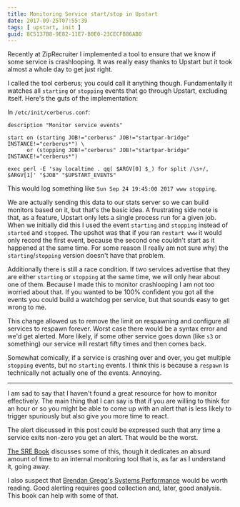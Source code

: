```yaml
---
title: Monitoring Service start/stop in Upstart
date: 2017-09-25T07:55:39
tags: [ upstart, init ]
guid: 8C5137B8-9E82-11E7-B0E0-23CECFB86AB0
---
```

Recently at ZipRecruiter I implemented a tool to ensure that we know if some
service is crashlooping.  It was really easy thanks to Upstart but it took
almost a whole day to get just right.

<!--more-->

I called the tool cerberus; you could call it anything though.  Fundamentally it
watches all `starting` or `stopping` events that go through Upstart, excluding
itself.  Here's the guts of the implementation:

In `/etc/init/cerberus.conf`:

```
description "Monitor service events"

start on (starting JOB!="cerberus" JOB!="startpar-bridge" INSTANCE!="cerberus*") \
      or (stopping JOB!="cerberus" JOB!="startpar-bridge" INSTANCE!="cerberus*")

exec perl -E 'say localtime . qq( $ARGV[0] $_) for split /\s+/, $ARGV[1]' "$JOB" "$UPSTART_EVENTS"
```

This would log something like `Sun Sep 24 19:45:00 2017 www stopping`.

We are actually sending this data to our stats server so we can build monitors
based on it, but that's the basic idea.  A frustrating side note is that, as a
feature, Upstart only lets a single process run for a given job.  When we
initially did this I used the event `starting` and `stopping` instead of
`started` and `stopped`.  The upshot was that if you ran `restart www` it would
only record the first event, because the second one couldn't start as it
happened at the same time.  For some reason (I really am not sure why) the
`starting`/`stopping` version doesn't have that problem.

Additionally there is still a race condition.  If two services advertise that
they are either `starting` or `stopping` at the same time, we will only hear
about one of them.  Because I made this to monitor crashlooping I am not too
worried about that.  If you wanted to be 100% confident you got all the events
you could build a watchdog per service, but that sounds easy to get wrong to me.

This change allowed us to remove the limit on respawning and configure all
services to respawn forever.  Worst case there would be a syntax error and we'd
get alerted.  More likely, if some other service goes down (like `s3` or
something) our service will restart fifty times and then comes back.

Somewhat comically, if a service is crashing over and over, you get multiple
`stopping` events, but no `starting` events.  I think this is because a
`respawn` is technically not actually one of the events.  Annoying.

---

I am sad to say that I haven't found a great resource for how to monitor
effectively.  The main thing that I can say is that if you are willing to think
for an hour or so you might be able to come up with an alert that is less likely
to trigger spuriously but also give you more time to react.

The alert discussed in this post could be expressed such that any time a service
exits non-zero you get an alert.  That would be the worst.

<a target="_blank" href="https://www.amazon.com/gp/product/149192912X/ref=as_li_tl?ie=UTF8&camp=1789&creative=9325&creativeASIN=149192912X&linkCode=as2&tag=afoolishmanif-20&linkId=e8bc077013e5126a20036a3d20144e7d">The SRE Book</a><img src="//ir-na.amazon-adsystem.com/e/ir?t=afoolishmanif-20&l=am2&o=1&a=149192912X" width="1" height="1" border="0" alt="" style="border:none !important; margin:0px !important;" />
discusses some of this, though it dedicates an absurd amount of time to an
internal monitoring tool that is, as far as I understand it, going away.

I also suspect that
<a target="_blank" href="https://www.amazon.com/gp/product/0133390098/ref=as_li_tl?ie=UTF8&camp=1789&creative=9325&creativeASIN=0133390098&linkCode=as2&tag=afoolishmanif-20&linkId=fe6d850049eaba4afde5227d2508aa6f">Brendan Gregg's Systems Performance</a><img src="//ir-na.amazon-adsystem.com/e/ir?t=afoolishmanif-20&l=am2&o=1&a=0133390098" width="1" height="1" border="0" alt="" style="border:none !important; margin:0px !important;" />
would be worth reading.  Good alerting requires good collection and, later, good
analysis.  This book can help with some of that.
